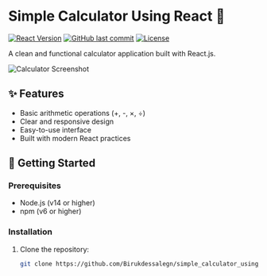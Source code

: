 # Simple Calculator Using React 🧮

[![React Version](https://img.shields.io/badge/React-18.2.0-blue)](https://reactjs.org/)
[![GitHub last commit](https://img.shields.io/github/last-commit/Birukdessalegn/simple_calculator_using_react)](https://github.com/Birukdessalegn/simple_calculator_using_react)
[![License](https://img.shields.io/badge/license-MIT-green)](LICENSE)

A clean and functional calculator application built with React.js.

![Calculator Screenshot](./screenshot.png)

## ✨ Features

- Basic arithmetic operations (+, -, ×, ÷)
- Clear and responsive design
- Easy-to-use interface
- Built with modern React practices

## 🚀 Getting Started

### Prerequisites
- Node.js (v14 or higher)
- npm (v6 or higher)

### Installation
1. Clone the repository:
   ```bash
   git clone https://github.com/Birukdessalegn/simple_calculator_using_react.git
